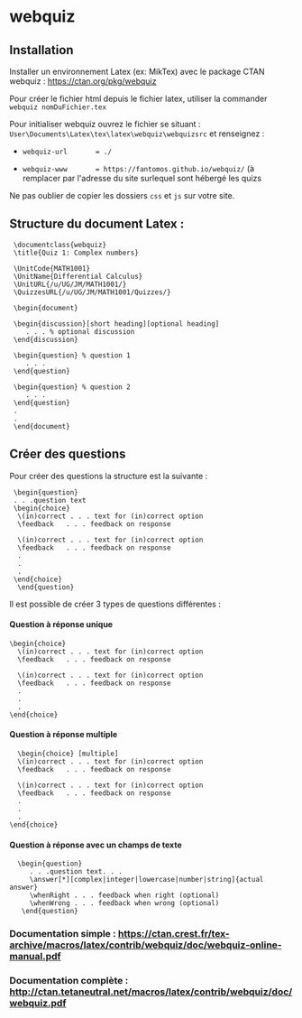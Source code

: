 # webquiz

## Installation

Installer un environnement Latex (ex: MikTex) avec le package CTAN webquiz : https://ctan.org/pkg/webquiz

Pour créer le fichier html depuis le fichier latex, utiliser la commander `webquiz nomDuFichier.tex`

Pour initialiser webquiz ouvrez le fichier se situant : `User\Documents\Latex\tex\latex\webquiz\webquizsrc` et renseignez :

* `webquiz-url       = ./`
   
* `webquiz-www       = https://fantomos.github.io/webquiz/` (à remplacer par l'adresse du site surlequel sont hébergé les quizs
     
Ne pas oublier de copier les dossiers `css` et  `js` sur votre site.


## Structure du document Latex : 


     \documentclass{webquiz} 
     \title{Quiz 1: Complex numbers} 
 
     \UnitCode{MATH1001} 
     \UnitName{Differential Calculus} 
     \UnitURL{/u/UG/JM/MATH1001/} 
     \QuizzesURL{/u/UG/JM/MATH1001/Quizzes/} 
 
     \begin{document} 
 
     \begin{discussion}[short heading][optional heading] 
        . . . % optional discussion 
     \end{discussion} 
 
     \begin{question} % question 1 
        . . . 
     \end{question} 
 
     \begin{question} % question 2 
        . . . 
     \end{question} 
     . 
     . 
     \end{document}

## Créer des questions

Pour créer des questions la structure est la suivante : 

     \begin{question} 
     . . .question text 
     \begin{choice} 
      \(in)correct . . . text for (in)correct option 
      \feedback   . . . feedback on response 
 
      \(in)correct . . . text for (in)correct option 
      \feedback   . . . feedback on response 
      . 
      . 
      . 
     \end{choice} 
      \end{question}
   
Il est possible de créer 3 types de questions différentes :
 
#### Question à réponse unique

    \begin{choice} 
      \(in)correct . . . text for (in)correct option 
      \feedback   . . . feedback on response 
 
      \(in)correct . . . text for (in)correct option 
      \feedback   . . . feedback on response 
      . 
      . 
      . 
    \end{choice} 
  
  
#### Question à réponse multiple

      \begin{choice} [multiple]
      \(in)correct . . . text for (in)correct option 
      \feedback   . . . feedback on response 
 
      \(in)correct . . . text for (in)correct option 
      \feedback   . . . feedback on response 
      . 
      . 
      . 
    \end{choice} 
  
  
  #### Question à réponse avec un champs de texte
  
      \begin{question} 
         . . .question text. . . 
         \answer[*][complex|integer|lowercase|number|string]{actual answer} 
         \whenRight . . . feedback when right (optional) 
         \whenWrong . . . feedback when wrong (optional) 
       \end{question}
  
  
  
  ### Documentation simple : https://ctan.crest.fr/tex-archive/macros/latex/contrib/webquiz/doc/webquiz-online-manual.pdf
  ### Documentation complète : http://ctan.tetaneutral.net/macros/latex/contrib/webquiz/doc/webquiz.pdf
